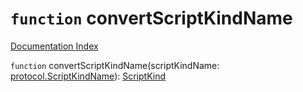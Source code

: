 # `function` convertScriptKindName

[Documentation Index](../README.md)

`function` convertScriptKindName(scriptKindName: [protocol.ScriptKindName](../type.ScriptKindName/README.md)): [ScriptKind](../enum.ScriptKind/README.md)

